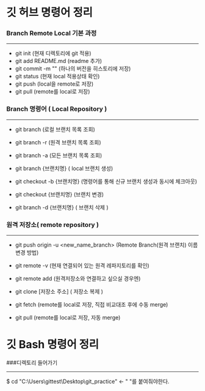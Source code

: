 # 깃 허브 명령어 정리

### Branch Remote Local 기본 과정

---

- git init (현재 디렉토리에 git 적용)
- git add README.md (readme 추가)
- git commit -m "" (하나의 버전을 히스토리에 저장)
- git status (현재 local 적용상태 확인)
- git push (local을 remote로 저장)
- git pull (remote를 local로 저장)

### Branch 명령어 ( Local Repository )

---

- git branch (로컬 브랜치 목록 조회)
- git branch -r (원격 브랜치 목록 조회)
- git branch -a (모든 브랜치 목록 조회)

- git branch {브랜치명} ( local 브랜치 생성)
- git checkout -b {브랜치명} (명령어를 통해 신규 브랜치 생성과 동시에 체크아웃)
- git checkout {브랜치명} (브랜치 변경)
- git branch -d {브랜치명} ( 브랜치 삭제 )

### 원격 저장소( remote repository )

---

- git push origin -u <new_name_branch> (Remote Branch(원격 브랜치) 이름 변경 방법)
- git remote -v (현재 연결되어 있는 원격 레파지토리를 확인)
- git remote add <name> <url> (원격저장소와 연결하고 싶으실 경우엔)

- git clone [저장소 주소] ( 저장소 복제 )
- git fetch (remote를 local로 저장, 직접 비교대조 후에 수동 merge)
- git pull (remote를 local로 저장, 자동 merge)

  
# 깃 Bash 명령어 정리

###디렉토리 들어가기

---
$ cd "C:\Users\gittest\Desktop\git_practice"  <- " "를 붙여줘야한다.
